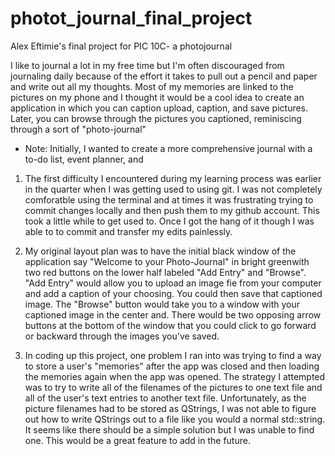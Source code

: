 # photot_journal_final_project
Alex Eftimie's final project for PIC 10C- a photojournal

I like to journal a lot in my free time but I'm often discouraged from journaling daily
because of the effort it takes to pull out a pencil and paper and write out all my thoughts.
Most of my memories are linked to the pictures on my phone and I thought it would be a cool idea
to create an application in which you can caption upload, caption, and save pictures. Later,
you can browse through the pictures you captioned, reminiscing through a sort of "photo-journal"

* Note: Initially, I wanted to create a more comprehensive journal with a to-do list, event planner, 
and 

1. The first difficulty I encountered during my learning process was earlier in the quarter when I 
was getting used to using git. I was not completely comforatble using the terminal and at times it was 
frustrating trying to commit changes locally and then push them to my github account. This took a 
little while to get used to. Once I got the hang of it though I was able to to commit and transfer 
my edits painlessly. 

2. My original layout plan was to have the initial black window of the application say "Welcome to your 
Photo-Journal" in bright greenwith two red buttons on the lower half labeled "Add Entry" and "Browse".
"Add Entry" would allow you to upload an image fie from your computer and add a caption of your choosing.
You could then save that captioned image. The "Browse" button would take you to a window with your captioned 
image in the center and. There would be two opposing arrow buttons at the bottom of the window that you could 
click to go forward or backward through the images you've saved.

3. In coding up this project, one problem I ran into was trying to find a way to store a user's "memories" after the app was closed and then loading the memories again when the app was opened. The strategy I attempted was to try to write all of the filenames of the pictures to one text file and all of the user's text entries to another text file. Unfortunately, as the picture filenames had to be stored as QStrings, I was not able to figure out how to write QStrings out to a file like you would a normal std::string. It seems like there should be a simple solution but I was unable to find one. This would be a great feature to add in the future.



